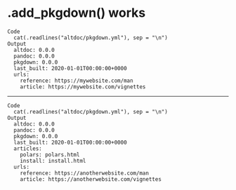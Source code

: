# .add_pkgdown() works

    Code
      cat(.readlines("altdoc/pkgdown.yml"), sep = "\n")
    Output
      altdoc: 0.0.0
      pandoc: 0.0.0
      pkgdown: 0.0.0
      last_built: 2020-01-01T00:00:00+0000
      urls:
        reference: https://mywebsite.com/man
        article: https://mywebsite.com/vignettes

---

    Code
      cat(.readlines("altdoc/pkgdown.yml"), sep = "\n")
    Output
      altdoc: 0.0.0
      pandoc: 0.0.0
      pkgdown: 0.0.0
      last_built: 2020-01-01T00:00:00+0000
      articles:
        polars: polars.html
        install: install.html
      urls:
        reference: https://anotherwebsite.com/man
        article: https://anotherwebsite.com/vignettes

